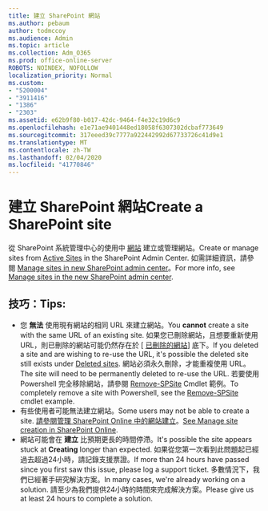 ```yaml
---
title: 建立 SharePoint 網站
ms.author: pebaum
author: todmccoy
ms.audience: Admin
ms.topic: article
ms.collection: Adm_O365
ms.prod: office-online-server
ROBOTS: NOINDEX, NOFOLLOW
localization_priority: Normal
ms.custom:
- "5200004"
- "3911416"
- "1386"
- "2303"
ms.assetid: e62b9f80-b017-42dc-9464-f4e32c19d6c9
ms.openlocfilehash: e1e71ae9401448ed18058f6307302dcbaf773649
ms.sourcegitcommit: 317eeed39c7777a922442992d67733726c41d9e1
ms.translationtype: MT
ms.contentlocale: zh-TW
ms.lasthandoff: 02/04/2020
ms.locfileid: "41770846"
---
```

# <a name="create-a-sharepoint-site"></a><span data-ttu-id="79204-102">建立 SharePoint 網站</span><span class="sxs-lookup"><span data-stu-id="79204-102">Create a SharePoint site</span></span>

<span data-ttu-id="79204-103">從 SharePoint 系統管理中心的使用中 [網站](https://admin.microsoft.com/sharepoint?page=sitemanagement&modern=true) 建立或管理網站。</span><span class="sxs-lookup"><span data-stu-id="79204-103">Create or manage sites from [Active Sites](https://admin.microsoft.com/sharepoint?page=sitemanagement&modern=true) in the SharePoint Admin Center.</span></span> <span data-ttu-id="79204-104">如需詳細資訊，請參閱 [Manage sites in new SharePoint admin center](https://docs.microsoft.com/sharepoint/manage-site-creation)。</span><span class="sxs-lookup"><span data-stu-id="79204-104">For more info, see [Manage sites in the new SharePoint admin center](https://docs.microsoft.com/sharepoint/manage-site-creation).</span></span> 

## <a name="tips"></a><span data-ttu-id="79204-105">技巧：</span><span class="sxs-lookup"><span data-stu-id="79204-105">Tips:</span></span>

- <span data-ttu-id="79204-106">您 **無法** 使用現有網站的相同 URL 來建立網站。</span><span class="sxs-lookup"><span data-stu-id="79204-106">You **cannot** create a site with the same URL of an existing site.</span></span> <span data-ttu-id="79204-107">如果您已刪除網站，且想要重新使用 URL，則已刪除的網站可能仍然存在於 [ [已刪除的網站](https://admin.microsoft.com/sharepoint?page=recyclebin&modern=true)] 底下。</span><span class="sxs-lookup"><span data-stu-id="79204-107">If you deleted a site and are wishing to re-use the URL, it's possible the deleted site still exists under [Deleted sites](https://admin.microsoft.com/sharepoint?page=recyclebin&modern=true).</span></span> <span data-ttu-id="79204-108">網站必須永久刪除，才能重複使用 URL。</span><span class="sxs-lookup"><span data-stu-id="79204-108">The site will need to be permanently deleted to re-use the URL.</span></span> <span data-ttu-id="79204-109">若要使用 Powershell 完全移除網站，請參閱 [Remove-SPSite](https://docs.microsoft.com/sharepoint/manage-sites-in-new-admin-center#delete-a-site) Cmdlet 範例。</span><span class="sxs-lookup"><span data-stu-id="79204-109">To completely remove a site with Powershell, see the [Remove-SPSite](https://docs.microsoft.com/sharepoint/manage-sites-in-new-admin-center#delete-a-site) cmdlet example.</span></span>
- <span data-ttu-id="79204-110">有些使用者可能無法建立網站。</span><span class="sxs-lookup"><span data-stu-id="79204-110">Some users may not be able to create a site.</span></span> <span data-ttu-id="79204-111">[請參閱管理 SharePoint Online 中的網站建立](https://docs.microsoft.com/sharepoint/manage-site-creation)。</span><span class="sxs-lookup"><span data-stu-id="79204-111">[See Manage site creation in SharePoint Online](https://docs.microsoft.com/sharepoint/manage-site-creation).</span></span>
- <span data-ttu-id="79204-112">網站可能會在 **建立** 比預期更長的時間停滯。</span><span class="sxs-lookup"><span data-stu-id="79204-112">It's possible the site appears stuck at **Creating** longer than expected.</span></span> <span data-ttu-id="79204-113">如果從您第一次看到此問題起已經過去超過24小時，請記錄支援票證。</span><span class="sxs-lookup"><span data-stu-id="79204-113">If more than 24 hours have passed since you first saw this issue, please log a support ticket.</span></span> <span data-ttu-id="79204-114">多數情況下，我們已經著手研究解決方案。</span><span class="sxs-lookup"><span data-stu-id="79204-114">In many cases, we're already working on a solution.</span></span> <span data-ttu-id="79204-115">請至少為我們提供24小時的時間來完成解決方案。</span><span class="sxs-lookup"><span data-stu-id="79204-115">Please give us at least 24 hours to complete a solution.</span></span>
